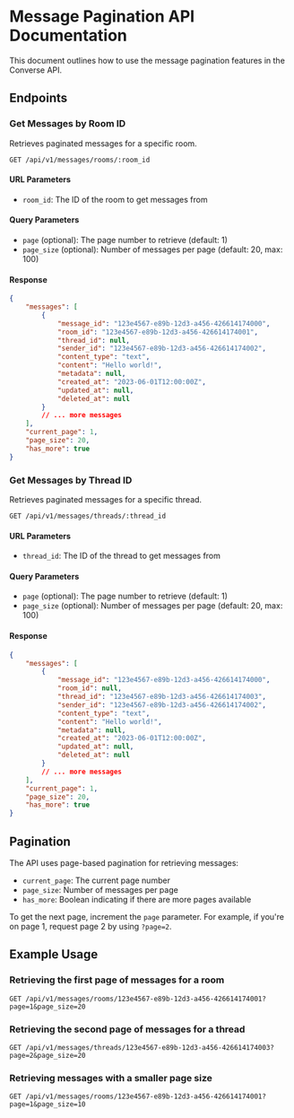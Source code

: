 # Message Pagination API Documentation

This document outlines how to use the message pagination features in the Converse API.

## Endpoints

### Get Messages by Room ID

Retrieves paginated messages for a specific room.

```
GET /api/v1/messages/rooms/:room_id
```

#### URL Parameters

-   `room_id`: The ID of the room to get messages from

#### Query Parameters

-   `page` (optional): The page number to retrieve (default: 1)
-   `page_size` (optional): Number of messages per page (default: 20, max: 100)

#### Response

```json
{
    "messages": [
        {
            "message_id": "123e4567-e89b-12d3-a456-426614174000",
            "room_id": "123e4567-e89b-12d3-a456-426614174001",
            "thread_id": null,
            "sender_id": "123e4567-e89b-12d3-a456-426614174002",
            "content_type": "text",
            "content": "Hello world!",
            "metadata": null,
            "created_at": "2023-06-01T12:00:00Z",
            "updated_at": null,
            "deleted_at": null
        }
        // ... more messages
    ],
    "current_page": 1,
    "page_size": 20,
    "has_more": true
}
```

### Get Messages by Thread ID

Retrieves paginated messages for a specific thread.

```
GET /api/v1/messages/threads/:thread_id
```

#### URL Parameters

-   `thread_id`: The ID of the thread to get messages from

#### Query Parameters

-   `page` (optional): The page number to retrieve (default: 1)
-   `page_size` (optional): Number of messages per page (default: 20, max: 100)

#### Response

```json
{
    "messages": [
        {
            "message_id": "123e4567-e89b-12d3-a456-426614174000",
            "room_id": null,
            "thread_id": "123e4567-e89b-12d3-a456-426614174003",
            "sender_id": "123e4567-e89b-12d3-a456-426614174002",
            "content_type": "text",
            "content": "Hello world!",
            "metadata": null,
            "created_at": "2023-06-01T12:00:00Z",
            "updated_at": null,
            "deleted_at": null
        }
        // ... more messages
    ],
    "current_page": 1,
    "page_size": 20,
    "has_more": true
}
```

## Pagination

The API uses page-based pagination for retrieving messages:

-   `current_page`: The current page number
-   `page_size`: Number of messages per page
-   `has_more`: Boolean indicating if there are more pages available

To get the next page, increment the `page` parameter. For example, if you're on page 1, request page 2 by using `?page=2`.

## Example Usage

### Retrieving the first page of messages for a room

```
GET /api/v1/messages/rooms/123e4567-e89b-12d3-a456-426614174001?page=1&page_size=20
```

### Retrieving the second page of messages for a thread

```
GET /api/v1/messages/threads/123e4567-e89b-12d3-a456-426614174003?page=2&page_size=20
```

### Retrieving messages with a smaller page size

```
GET /api/v1/messages/rooms/123e4567-e89b-12d3-a456-426614174001?page=1&page_size=10
```
